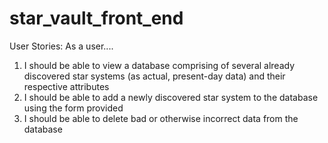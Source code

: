 # star_vault_front_end

User Stories: As a user....

1. I should be able to view a database comprising of several already discovered star systems (as actual, present-day data) and their respective attributes
2. I should be able to add a newly discovered star system to the database using the form provided
3. I should be able to delete bad or otherwise incorrect data from the database
